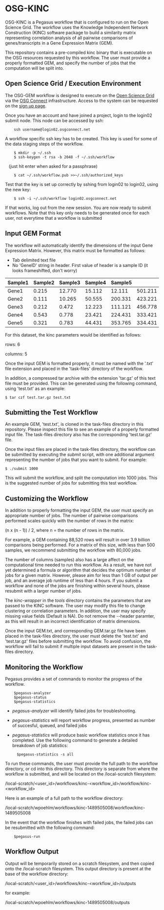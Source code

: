 # OSG-KINC

OSG-KINC is a Pegasus workflow that is configured to run on the Open Science Grid.  The workflow uses the Knowledge Independent Network Construction (KINC) software package to build a similarity matrix representing correlation analysis of all pairwise comparisons of genes/transcripts in a Gene Expression Matrix (GEM).  

This repository contains a pre-compiled kinc binary that is executable on the OSG resources requested by this workflow.  The user must provide a properly formatted GEM, and specify the number of jobs that the computation will be split into.  

## Open Science Grid / Execution Environment

The OSG-GEM workflow is designed to execute on the [Open Science Grid](https://www.opensciencegrid.org/) via the
[OSG Connect](https://osgconnect.net/) infrastructure. Access to the system can be requested on the 
[sign up page](https://osgconnect.net/signup). 

Once you have an account and have joined a project, login to the login02 submit node.
This node can be accessed by ssh:

        ssh username@login02.osgconnect.net

A workflow specific ssh key has to be created. This key is used for some of the data staging steps of the workflow. 

        $ mkdir -p ~/.ssh
        $ ssh-keygen -t rsa -b 2048 -f ~/.ssh/workflow
          (just hit enter when asked for a passphrase)
          
        $ cat ~/.ssh/workflow.pub >>~/.ssh/authorized_keys

Test that the key is set up correctly by sshing from login02 to login02, using the new key:

        $ ssh -i ~/.ssh/workflow login02.osgconnect.net

If that works, log out from the new session. You are now ready to submit workflows.  Note that this key only needs to be generated once for each user, not everytime that a workflow is submitted

## Input GEM Format

The workflow will automatically identify the dimensions of the input Gene Expression Matrix.  However, this matrix must be formatted as follows:

- Tab delimited text file
- No 'GeneID' string in header.  First value of header is a sample ID (it looks frameshifted, don't worry)

| Sample1 | Sample2 | Sample3 | Sample4 | Sample5 |         |
| ------- | ------- | ------- | ------- | ------- | ------- |
| Gene1 | 0.215 | 12.770 | 15.112 | 12.111 | 501.211 |    
| Gene2 | 0.111 | 10.265 | 50.555 | 200.331 | 423.221 |
| Gene3 | 0.212 | 0.472 | 12.223 | 111.121 | 456.778 |
| Gene4 | 0.543 | 0.778 | 23.421 | 224.431 | 333.421 |
| Gene5 | 0.321 | 0.783 | 44.431 | 353.765 | 334.431 | 

For this dataset, the kinc parameters would be identified as follows:

rows: 6

columns: 5 

Once the input GEM is formatted properly, it must be named with the '.txt' file extension and placed in the 'task-files' directory of the workflow.  

In addition, a compressed tar archive with the extension 'tar.gz' of this text file must be provided.  This can be generated using the following command, using 'test.txt' as an example:

    $ tar czf test.tar.gz test.txt
    
    
## Submitting the Test Workflow

An example GEM, 'test.txt', is cloned in the task-files directory in this repository.  Please inspect this file to see an example of a properly formatted input file. The task-files directory also has the corresponding 'test.tar.gz' file.  

Once the input files are placed in the task-files directory, the workflow can be submitted by executing the *submit* script, with one additional argument representing the number of jobs that you want to submit.  For example:

    $ ./submit 1000
    
This will submit the workflow, and split the computation into 1000 jobs.  This is the suggested number of jobs for submitting this test workflow.  
    
    
## Customizing the Workflow

In addition to properly formatting the input GEM, the user must specify an appropriate number of jobs.  The number of pairwise comparisons performed scales quickly with the number of rows in the matrix:

(n x (n - 1)) / 2, where n = the number of rows in the matrix.  

For example, a GEM containing 88,520 rows will result in over 3.9 billion comparisons being performed.  For a matrix of this size, with less than 500 samples,  we recommend submitting the workflow with 80,000 jobs.  

The number of columns (samples) also has a large affect on the computational time needed to run this workflow.  As a result, we have not yet determined a formula or algorithm that decides the optimum number of jobs for a given matrix.  However, please aim for less than 1 GB of output per job, and an average job runtime of less than 4 hours.  If you submit a workflow and none of the jobs are finishing within several hours, please resubmit with a larger number of jobs.    

The *kinc-wrapper* in the *tools* directory contains the parameters that are passed to the KINC software.  The user may modify this file to change clustering or correlation parameters.  In addition, the user may specify missing value fields (Default is NA).  Do not remove the --header paramter, as this will result in an incorrect identification of matrix dimensions.  

Once the input GEM.txt, and corresponding GEM.tar.gz file have been placed in the task-files directory, the user must delete the 'test.txt' and 'test.tar.gz' files before submitting the workflow.  To avoid confusion, the workflow will fail to submit if multiple input datasets are present in the task-files directory.  

## Monitoring the Workflow

Pegasus provides a set of commands to monitor the progress of the workflow.  

        $pegasus-analyzer
        $pegasus-status
        $pegasus-statistics 

- *pegasus-analyzer* will identify failed jobs for troubleshooting.  
- *pegasus-statistics* will report workflow progress, presented as number of succesful, queued, and failed jobs
- *pegasus-statistics* will produce basic workflow statistics once it has completed.  Use the following command to generate a detailed breakdown of job statistics:

        $pegasus-statistics -s all

To run these commands, the user must provide the full path to the workflow directory, or cd into this directory.  This directory is separate from where the workflow is submitted, and will be located on the /local-scratch filesystem:

/local-scratch/<user_id>/workflows/kinc-<workflow_id>/workflow/kinc-<workflow_id>

Here is an example of a full path to the workflow directory:

/local-scratch/wpoehlm/workflows/kinc-1489505008/workflow/kinc-1489505008

In the event that the workflow finishes with failed jobs, the failed jobs can be resubmitted with the following command:

        $pegasus-run
        
## Workflow Output

Output will be temporarily stored on a scratch filesystem, and then copied onto the /local-scratch filesystem.  This output directory is present at the base of the workflow directory:

/local-scratch/<user_id>/workflows/kinc-<workflow_id>/outputs

for example:

/local-scratch/wpoehlm/workflows/kinc-1489505008/outputs















        
